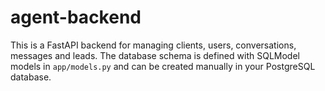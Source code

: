 # agent-backend

This is a FastAPI backend for managing clients, users, conversations, messages and leads. The database schema is defined with SQLModel models in `app/models.py` and can be created manually in your PostgreSQL database.
